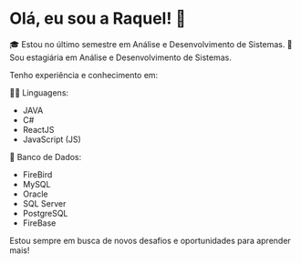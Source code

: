 # Olá, eu sou a Raquel! 👋

🎓 Estou no último semestre em Análise e Desenvolvimento de Sistemas.
💼 Sou estagiária em Análise e Desenvolvimento de Sistemas.

Tenho experiência e conhecimento em:

👩‍💻 Linguagens:
- JAVA
- C#
- ReactJS
- JavaScript (JS)

💾 Banco de Dados:
- FireBird
- MySQL
- Oracle
- SQL Server
- PostgreSQL
- FireBase

Estou sempre em busca de novos desafios e oportunidades para aprender mais!
